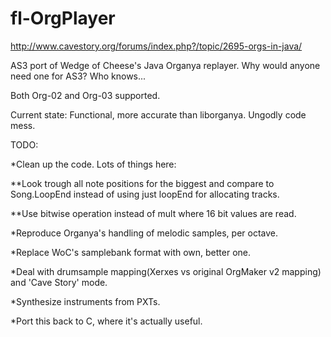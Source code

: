 fl-OrgPlayer
============
http://www.cavestory.org/forums/index.php?/topic/2695-orgs-in-java/

AS3 port of Wedge of Cheese's Java Organya replayer. Why would anyone need one for AS3? Who knows...

Both Org-02 and Org-03 supported.



Current state:
Functional, more accurate than liborganya. Ungodly code mess.



TODO:

 *Clean up the code. Lots of things here:
 
 **Look trough all note positions for the biggest and compare to Song.LoopEnd instead of using just loopEnd for allocating tracks.
 
 **Use bitwise operation instead of mult where 16 bit values are read.
 
 
 
 
 *Reproduce Organya's handling of melodic samples, per octave.
 
 *Replace WoC's samplebank format with own, better one.
 
 *Deal with drumsample mapping(Xerxes vs original OrgMaker v2 mapping) and 'Cave Story' mode.
 
 *Synthesize instruments from PXTs.
 
 *Port this back to C, where it's actually useful.
 
